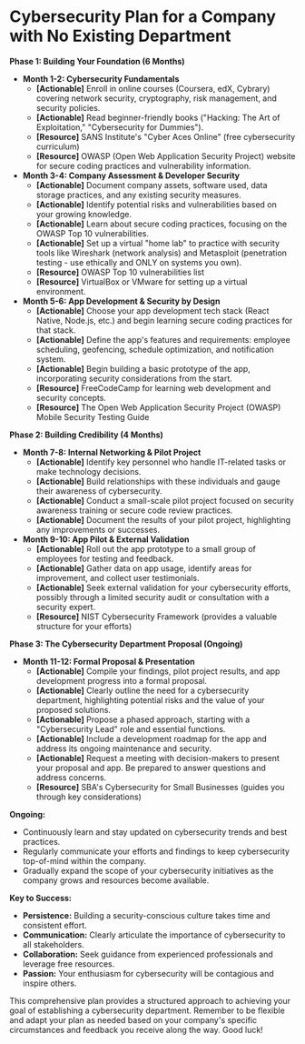 # Cybersecurity Plan for a Company with No Existing Department

**Phase 1: Building Your Foundation (6 Months)**

* **Month 1-2: Cybersecurity Fundamentals**
    * **[Actionable]** Enroll in online courses (Coursera, edX, Cybrary) covering network security, cryptography, risk management, and security policies.
    * **[Actionable]** Read beginner-friendly books ("Hacking: The Art of Exploitation," "Cybersecurity for Dummies").
    * **[Resource]** SANS Institute's "Cyber Aces Online" (free cybersecurity curriculum)
    * **[Resource]** OWASP (Open Web Application Security Project) website for secure coding practices and vulnerability information.
* **Month 3-4: Company Assessment & Developer Security**
    * **[Actionable]** Document company assets, software used, data storage practices, and any existing security measures.
    * **[Actionable]** Identify potential risks and vulnerabilities based on your growing knowledge.
    * **[Actionable]** Learn about secure coding practices, focusing on the OWASP Top 10 vulnerabilities.
    * **[Actionable]** Set up a virtual "home lab" to practice with security tools like Wireshark (network analysis) and Metasploit (penetration testing - use ethically and ONLY on systems you own).
    * **[Resource]** OWASP Top 10 vulnerabilities list
    * **[Resource]** VirtualBox or VMware for setting up a virtual environment.
* **Month 5-6: App Development & Security by Design**
    * **[Actionable]** Choose your app development tech stack (React Native, Node.js, etc.) and begin learning secure coding practices for that stack.
    * **[Actionable]** Define the app's features and requirements: employee scheduling, geofencing, schedule optimization, and notification system.
    * **[Actionable]** Begin building a basic prototype of the app, incorporating security considerations from the start.
    * **[Resource]** FreeCodeCamp for learning web development and security concepts.
    * **[Resource]** The Open Web Application Security Project (OWASP) Mobile Security Testing Guide

**Phase 2: Building Credibility (4 Months)**

* **Month 7-8: Internal Networking & Pilot Project**
    * **[Actionable]** Identify key personnel who handle IT-related tasks or make technology decisions.
    * **[Actionable]** Build relationships with these individuals and gauge their awareness of cybersecurity.
    * **[Actionable]** Conduct a small-scale pilot project focused on security awareness training or secure code review practices.
    * **[Actionable]** Document the results of your pilot project, highlighting any improvements or successes.
* **Month 9-10: App Pilot & External Validation**
    * **[Actionable]** Roll out the app prototype to a small group of employees for testing and feedback.
    * **[Actionable]** Gather data on app usage, identify areas for improvement, and collect user testimonials.
    * **[Actionable]** Seek external validation for your cybersecurity efforts, possibly through a limited security audit or consultation with a security expert.
    * **[Resource]**  NIST Cybersecurity Framework (provides a valuable structure for your efforts)

**Phase 3: The Cybersecurity Department Proposal (Ongoing)**

* **Month 11-12: Formal Proposal & Presentation**
    * **[Actionable]** Compile your findings, pilot project results, and app development progress into a formal proposal.
    * **[Actionable]** Clearly outline the need for a cybersecurity department, highlighting potential risks and the value of your proposed solutions.
    * **[Actionable]** Propose a phased approach, starting with a "Cybersecurity Lead" role and essential functions.
    * **[Actionable]** Include a development roadmap for the app and address its ongoing maintenance and security.
    * **[Actionable]**  Request a meeting with decision-makers to present your proposal and app. Be prepared to answer questions and address concerns.
    * **[Resource]**  SBA's Cybersecurity for Small Businesses (guides you through key considerations)

**Ongoing:**

* Continuously learn and stay updated on cybersecurity trends and best practices.
* Regularly communicate your efforts and findings to keep cybersecurity top-of-mind within the company.
* Gradually expand the scope of your cybersecurity initiatives as the company grows and resources become available.

**Key to Success:**

* **Persistence:** Building a security-conscious culture takes time and consistent effort.
* **Communication:** Clearly articulate the importance of cybersecurity to all stakeholders.
* **Collaboration:**  Seek guidance from experienced professionals and leverage free resources.
* **Passion:** Your enthusiasm for cybersecurity will be contagious and inspire others.

This comprehensive plan provides a structured approach to achieving your goal of establishing a cybersecurity department. Remember to be flexible and adapt your plan as needed based on your company's specific circumstances and feedback you receive along the way. Good luck!